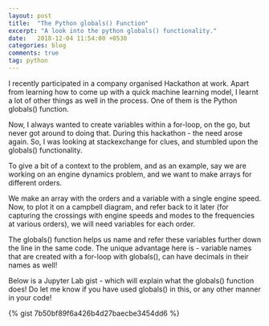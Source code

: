 ```yaml
---
layout: post
title:  "The Python globals() Function"
excerpt: "A look into the python globals() functionality."
date:   2018-12-04 11:54:00 +0530
categories: blog
comments: true
tag: python
---
```


I recently participated in a company organised Hackathon at work. Apart from learning how to come up with a quick machine learning model, I learnt a lot of other things as well in the process. One of them is the Python globals() function.

Now, I always wanted to create variables within a for-loop, on the go, but never got around to doing that. During this hackathon - the need arose again. So, I was looking at stackexchange for clues, and stumbled upon the globals() functionality.

To give a bit of a context to the problem, and as an example, say we are working on an engine dynamics problem, and we want to make arrays for different orders.

We make an array with the orders and a variable with a single engine speed.
Now, to plot it on a campbell diagram, and refer back to it later (for capturing the crossings with engine speeds and modes to the frequencies at various orders), we will need variables for each order.

The globals() function helps us name and refer these variables further down the line in the same code.
The unique advantage here is - variable names that are created with a for-loop with globals(), can have decimals in their names as well!

Below is a Jupyter Lab gist - which will explain what the globals() function does!
Do let me know if you have used globals() in this, or any other manner in your code!

{% gist 7b50bf89f6a426b4d27baecbe3454dd6 %}
